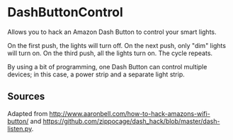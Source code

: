 # DashButtonControl

Allows you to hack an Amazon Dash Button to control your smart lights.

On the first push, the lights will turn off. On the next push, only "dim" lights will turn on. On the third push, all the lights turn on. The cycle repeats.

By using a bit of programming, one Dash Button can control multiple devices; in this case, a power strip and a separate light strip.

## Sources

Adapted from http://www.aaronbell.com/how-to-hack-amazons-wifi-button/ and https://github.com/zippocage/dash_hack/blob/master/dash-listen.py.
